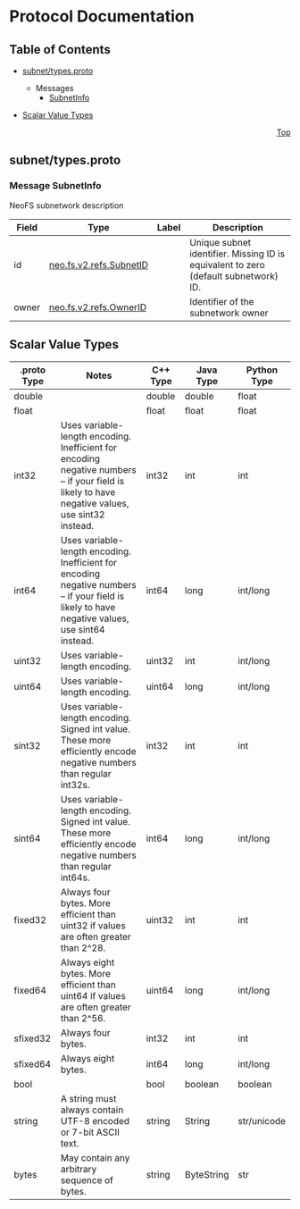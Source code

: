 # Protocol Documentation
<a name="top"></a>

## Table of Contents

- [subnet/types.proto](#subnet/types.proto)

  - Messages
    - [SubnetInfo](#neo.fs.v2.subnet.SubnetInfo)
    

- [Scalar Value Types](#scalar-value-types)



<a name="subnet/types.proto"></a>
<p align="right"><a href="#top">Top</a></p>

## subnet/types.proto


 <!-- end services -->


<a name="neo.fs.v2.subnet.SubnetInfo"></a>

### Message SubnetInfo
NeoFS subnetwork description


| Field | Type | Label | Description |
| ----- | ---- | ----- | ----------- |
| id | [neo.fs.v2.refs.SubnetID](#neo.fs.v2.refs.SubnetID) |  | Unique subnet identifier. Missing ID is equivalent to zero (default subnetwork) ID. |
| owner | [neo.fs.v2.refs.OwnerID](#neo.fs.v2.refs.OwnerID) |  | Identifier of the subnetwork owner |

 <!-- end messages -->

 <!-- end enums -->



## Scalar Value Types

| .proto Type | Notes | C++ Type | Java Type | Python Type |
| ----------- | ----- | -------- | --------- | ----------- |
| <a name="double" /> double |  | double | double | float |
| <a name="float" /> float |  | float | float | float |
| <a name="int32" /> int32 | Uses variable-length encoding. Inefficient for encoding negative numbers – if your field is likely to have negative values, use sint32 instead. | int32 | int | int |
| <a name="int64" /> int64 | Uses variable-length encoding. Inefficient for encoding negative numbers – if your field is likely to have negative values, use sint64 instead. | int64 | long | int/long |
| <a name="uint32" /> uint32 | Uses variable-length encoding. | uint32 | int | int/long |
| <a name="uint64" /> uint64 | Uses variable-length encoding. | uint64 | long | int/long |
| <a name="sint32" /> sint32 | Uses variable-length encoding. Signed int value. These more efficiently encode negative numbers than regular int32s. | int32 | int | int |
| <a name="sint64" /> sint64 | Uses variable-length encoding. Signed int value. These more efficiently encode negative numbers than regular int64s. | int64 | long | int/long |
| <a name="fixed32" /> fixed32 | Always four bytes. More efficient than uint32 if values are often greater than 2^28. | uint32 | int | int |
| <a name="fixed64" /> fixed64 | Always eight bytes. More efficient than uint64 if values are often greater than 2^56. | uint64 | long | int/long |
| <a name="sfixed32" /> sfixed32 | Always four bytes. | int32 | int | int |
| <a name="sfixed64" /> sfixed64 | Always eight bytes. | int64 | long | int/long |
| <a name="bool" /> bool |  | bool | boolean | boolean |
| <a name="string" /> string | A string must always contain UTF-8 encoded or 7-bit ASCII text. | string | String | str/unicode |
| <a name="bytes" /> bytes | May contain any arbitrary sequence of bytes. | string | ByteString | str |

